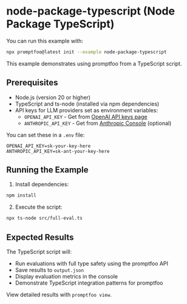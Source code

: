 # node-package-typescript (Node Package TypeScript)

You can run this example with:

```bash
npx promptfoo@latest init --example node-package-typescript
```

This example demonstrates using promptfoo from a TypeScript script.

## Prerequisites

- Node.js (version 20 or higher)
- TypeScript and ts-node (installed via npm dependencies)
- API keys for LLM providers set as environment variables:
  - `OPENAI_API_KEY` - Get from [OpenAI API keys page](https://platform.openai.com/api-keys)
  - `ANTHROPIC_API_KEY` - Get from [Anthropic Console](https://console.anthropic.com/) (optional)

You can set these in a `.env` file:

```
OPENAI_API_KEY=sk-your-key-here
ANTHROPIC_API_KEY=sk-ant-your-key-here
```

## Running the Example

1. Install dependencies:

```bash
npm install
```

2. Execute the script:

```bash
npx ts-node src/full-eval.ts
```

## Expected Results

The TypeScript script will:

- Run evaluations with full type safety using the promptfoo API
- Save results to `output.json`
- Display evaluation metrics in the console
- Demonstrate TypeScript integration patterns for promptfoo

View detailed results with `promptfoo view`.
